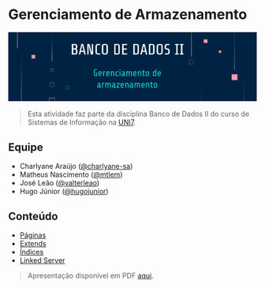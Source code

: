 # Gerenciamento de Armazenamento
![Banco de Dados II - Gerenciamento de Armazenamento](images/banner.png)

> Esta atividade faz parte da disciplina Banco de Dados II do curso de Sistemas de Informação na [UNI7](https://www.uni7.edu.br/).

## Equipe
- Charlyane Araújo ([@charlyane-sa](https://github.com/charlyane-sa))
- Matheus Nascimento ([@mtlem](https://github.com/mtlem)) 
- José Leão ([@valterleao](https://github.com/valterleao))
- Hugo Júnior ([@hugojunior](https://github.com/hugojunior))

## Conteúdo
- [Páginas](paginas.md)
- [Extends](extends.md)
- [Índices](indices.md)
- [Linked Server](linked-server.md)

> Apresentação disponível em PDF [aqui](files/gerenciamento-de-aramazenamento.pdf).
